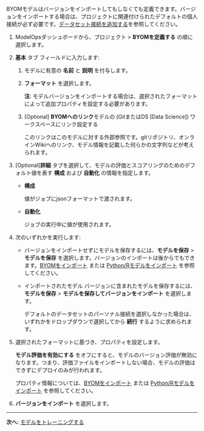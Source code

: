 BYOMモデルはバージョンをインポートしてもしなくても定義できます。バージョンをインポートする場合は、プロジェクトに関連付けられたデフォルトの個人接続が必ず必要です。[データセット接続を追加する](vpe1725389258480.md)を参照してください。

1.  ModelOpsダッシュボードから、プロジェクト > **BYOMを定義する** の順に選択します。


1.  **基本** タブ フィールドに入力します:

    1.  モデルに有意の **名前** と **説明** を付与します。


    1.  **フォーマット** を選択します。

        **注**: モデルバージョンをインポートする場合は、選択されたフォーマットによって追加プロパティを設定する必要があります。


    1.  [Optional] **BYOMへのリンク**モデルの (GitまたはDS [Data Science]) ワークスペースにリンク設定する

        このリンクはこのモデルに対する外部参照です。gitリポジトリ、オンラインWikiへのリンク、モデル情報を記載した何らかの文字列などが考えられます。


1.  [Optional]**詳細** タブを選択して、モデルの評価とスコアリングのためのデフォルト値を表す **構成** および **自動化** の情報を指定します。

    -   **構成**

        値がジョブにjsonフォーマットで渡されます。


    -   **自動化**

        ジョブの実行中に値が使用されます。


1.  次のいずれかを実行します:

    -   バージョンをインポートせずにモデルを保存するには、**モデルを保存** > **モデルを保存** を選択します。バージョンのインポートは後からでもできます。[BYOMをインポート](nro1732650484867.md) または [Python/Rモデルをインポート](jbg1732650538946.md) を参照してください。


    -   インポートされたモデル バージョンに含まれたモデルを保存するには、**モデルを保存** > **モデルを保存してバージョンをインポート** を選択します。

        デフォルトのデータセットのパーソナル接続を選択しなかった場合は、いずれかをドロップダウンで選択してから **続行** するように求められます。


1.  選択されたフォーマットに基づき、プロパティを設定します。

    **モデル評価を有効にする** をオフにすると、モデルのバージョン評価が無効になります。つまり、評価ファイルをインポートしない場合、モデルの評価はできずにデプロイのみが行われます。

    プロパティ情報については、[BYOMをインポート](nro1732650484867.md) または [Python/Rモデルをインポート](jbg1732650538946.md) を参照してください。


1.  **バージョンをインポート** を選択します。


---

**次へ:** [モデルをトレーニングする](etl1725408512818.md)

